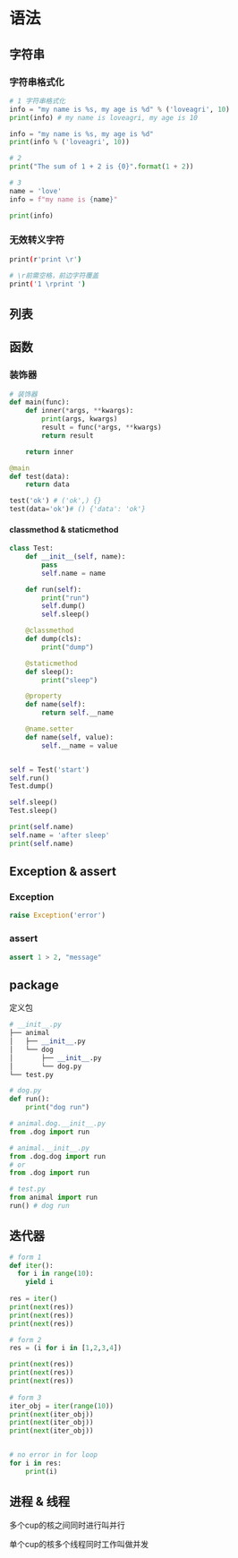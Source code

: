 # 语法

## 字符串

### 字符串格式化

```python
# 1 字符串格式化
info = "my name is %s, my age is %d" % ('loveagri', 10)
print(info) # my name is loveagri, my age is 10

info = "my name is %s, my age is %d"
print(info % ('loveagri', 10))

# 2
print("The sum of 1 + 2 is {0}".format(1 + 2))

# 3
name = 'love'
info = f"my name is {name}"

print(info)
```

### 无效转义字符

```sh
print(r'print \r')

# \r前需空格，前边字符覆盖
print('1 \rprint ')
```

## 列表





## 函数

### 装饰器

```python
# 装饰器
def main(func):
    def inner(*args, **kwargs):
        print(args, kwargs)
        result = func(*args, **kwargs)
        return result

    return inner

@main
def test(data):
    return data

test('ok') # ('ok',) {}
test(data='ok')# () {'data': 'ok'}
```

#### classmethod & staticmethod

```python
class Test:
    def __init__(self, name):
        pass
        self.name = name

    def run(self):
        print("run")
        self.dump()
        self.sleep()

    @classmethod
    def dump(cls):
        print("dump")

    @staticmethod
    def sleep():
        print("sleep")

    @property
    def name(self):
        return self.__name

    @name.setter
    def name(self, value):
        self.__name = value


self = Test('start')
self.run()
Test.dump()

self.sleep()
Test.sleep()

print(self.name)
self.name = 'after sleep'
print(self.name)
```



## Exception & assert

### Exception

```python
raise Exception('error')
```

### assert

```python
assert 1 > 2, "message"
```



## package

定义包

```python
# __init__.py
├── animal
│   ├── __init__.py
│   └── dog
│       ├── __init__.py
│       └── dog.py
└── test.py

# dog.py
def run():
    print("dog run")

# animal.dog.__init__.py
from .dog import run

# animal.__init__.py
from .dog.dog import run
# or
from .dog import run

# test.py
from animal import run
run() # dog run
```

## 迭代器

```python
# form 1
def iter():
  for i in range(10):
    yield i
    
res = iter()
print(next(res))
print(next(res))
print(next(res))

# form 2
res = (i for i in [1,2,3,4])

print(next(res))
print(next(res))
print(next(res))
   
# form 3
iter_obj = iter(range(10))
print(next(iter_obj))
print(next(iter_obj))
print(next(iter_obj))


# no error in for loop 
for i in res:
    print(i)

```

## 进程 & 线程

多个cup的核之间同时进行叫并行

单个cup的核多个线程同时工作叫做并发
